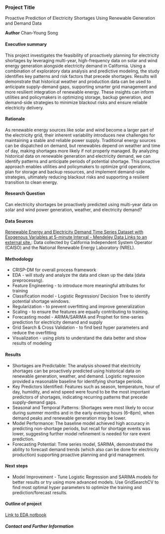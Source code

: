 ### Project Title
Proactive Prediction of Electricity Shortages Using Renewable Generation and Demand Data

**Author**
Chan-Young Song

#### Executive summary
This project investigates the feasibility of proactively planning for electricity shortages by leveraging multi-year, high-frequency data on solar and wind energy generation alongside electricity demand in California. Using a combination of exploratory data analysis and predictive modeling, the study identifies key patterns and risk factors that precede shortages. Results will demonstrate that historical weather and production data can be used to anticipate supply-demand gaps, supporting smarter grid management and more resilient integration of renewable energy. These insights can inform utilities and policymakers in optimizing storage, backup generation, and demand-side strategies to minimize blackout risks and ensure reliable electricity delivery.

#### Rationale
As renewable energy sources like solar and wind become a larger part of the electricity grid, their inherent variability introduces new challenges for maintaining a stable and reliable power supply. Traditional energy sources can be dispatched on demand, but renewables depend on weather and time of day, making shortages more likely if not properly managed. By analyzing historical data on renewable generation and electricity demand, we can identify patterns and anticipate periods of potential shortage. This proactive approach enables utilities and policymakers to optimize grid operations, plan for storage and backup resources, and implement demand-side strategies, ultimately reducing blackout risks and supporting a resilient transition to clean energy.

#### Research Question
Can electricity shortages be proactively predicted using multi-year data on solar and wind power generation, weather, and electricity demand?

#### Data Sources
[Renewable Energy and Electricity Demand Time Series Dataset with Exogenous Variables at 5-minute Interval - Mendeley Data Links to an external site.](https://data.mendeley.com/datasets/fdfftr3tc2/1): Data collected by California Independent System Operator (CAISO) and the National Renewable Energy Laboratory (NREL).

#### Methodology
- CRISP-DM for overall process framework
- EDA - will study and analyze the data and clean up the data (data preprocessng).
- Feature Engineering - to introduce more meaningful attributes for training
- Classification model - Logistic Regression/ Decision Tree to identify potential shortage windows.
- Regularization - to prevent overfitting and improve generalization
- Scaling - to ensure the features are equally contributing to training.
- Forecasting model - ARIMA/SARIMA and Prophet for time-series prediction for electricity demand and supply
- Grid Search & Cross Validation - to find best hyper parameters and reduce the overfitting
- Visualization - using plots to understand the data better and show results of modeling


#### Results
- Shortages are Predictable: The analysis showed that electricity shortages can be proactively predicted using historical data on renewable generation, weather, and demand. Logistic regression provided a reasonable baseline for identifying shortage periods.
- Key Predictors Identified: Features such as season, temperature, hour of day, humidity, and wind speed were found to be the most important predictors of shortages, indicating recurring patterns that precede supply-demand gaps.
- Seasonal and Temporal Patterns: Shortages were most likely to occur during summer months and in the early evening hours (6–8pm), when demand peaks and renewable generation may be lower.
- Model Performance: The baseline model achieved high accuracy in predicting non-shortage periods, but recall for shortage events was lower, suggesting further model refinement is needed for rare event prediction.
- Forecasting Potential: Time series model, SARIMA, demonstrated the ability to forecast demand trends (which also can be done for electricity production) supporting proactive planning and grid management.

#### Next steps
- Model Improvement - Tune Logistic Regression and SARIMA models for better results or try using more advanced models.  Use GridSearchCV to find most optimal hyper parameters to optimize the training and prediction/forecast results.

#### Outline of project

[Link to EDA notbook](Final_Capstone_EDA.ipynb)


##### Contact and Further Information